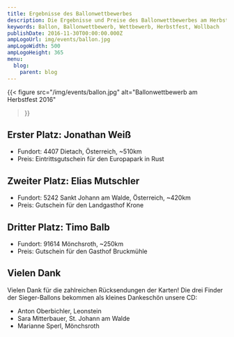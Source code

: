 ```yaml
---
title: Ergebnisse des Ballonwettbewerbes
description: Die Ergebnisse und Preise des Ballonwettbewerbes am Herbstfest mit Gewinnern, Zielort und Preisen.
keywords: Ballon, Ballonwettbewerb, Wettbewerb, Herbstfest, Wollbach
publishDate: 2016-11-30T00:00:00.000Z
ampLogoUrl: img/events/ballon.jpg
ampLogoWidth: 500
ampLogoHeight: 365
menu:
  blog:
    parent: blog
---
```


{{< figure src="/img/events/ballon.jpg"
           alt="Ballonwettbewerb am Herbstfest 2016"
>}}

## Erster Platz: Jonathan Weiß
- Fundort: 4407 Dietach, Österreich, ~510km
- Preis: Eintrittsgutschein für den Europapark in Rust

## Zweiter Platz: Elias Mutschler
- Fundort: 5242 Sankt Johann am Walde, Österreich, ~420km
- Preis: Gutschein für den Landgasthof Krone

## Dritter Platz: Timo Balb
- Fundort: 91614 Mönchsroth, ~250km
- Preis: Gutschein für den Gasthof Bruckmühle

## Vielen Dank
Vielen Dank für die zahlreichen Rücksendungen der Karten!
Die drei Finder der Sieger-Ballons bekommen als kleines Dankeschön unsere CD:
- Anton Oberbichler, Leonstein
- Sara Mitterbauer, St. Johann am Walde
- Marianne Sperl, Mönchsroth
